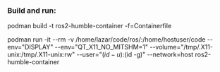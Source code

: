 ### Build and run:

podman build -t ros2-humble-container -f=Containerfile

podman run -it --rm -v /home/lazar/code/ros/:/home/hostuser/code --env="DISPLAY" --env="QT_X11_NO_MITSHM=1" --volume="/tmp/.X11-unix:/tmp/.X11-unix:rw" --user="$(id -u):$(id -g)" --network=host ros2-humble-container
